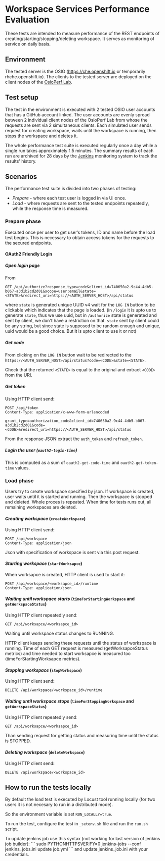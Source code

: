 # Workspace Services Performance Evaluation
These tests are intended to measure performance of the REST endpoints of creating/starting/stopping/deleting workspace. It serves as monitoring of service on daily basis.

## Environment
The tested server is the OSIO (https://che.openshift.io or temporarily rhche.openshift.io).
The clients to the tested server are deployed on the client nodes 
of the [OsioPerf Lab](https://github.com/redhat-developer/che-functional-tests/che-start-workspace/README.md).

## Test setup
The test in the environment is executed with 2 tested OSIO user accounts that has a GitHub account linked.
The user accounts are evenly spread between 2 individual client nodes of the OsioPerf Lab
from whose the requests are sent via 2 simultaneous clients. Each simulated user sends request for creating workspace,
waits until the workspace is running, then stops the workspace and deletes it.

The whole performance test suite is executed regularly once a day
while a single run takes approximately 1.5 minutes. The summary results of each run
are archived for 28 days by the [Jenkins](https://osioperf-jenkins.rhev-ci-vms.eng.rdu2.redhat.com/view/Che/job/che-start-workspace/<build_number>/artifact/che-start-workspace/) monitoring system
to track the results' history. 

## Scenarios
The performance test suite is divided into two phases of testing:
 * *Prepare* - where each test user is logged in via UI once.
 * *Load* - where requests are sent to the tested endpoints repeatedly, while the response time is measured. 

### Prepare phase
Executed once per user to get user’s tokens, ID and name before the load test begins.
This is necessary to obtain access tokens for the requests to the secured endpoints.

#### OAuth2 Friendly Login
##### *Open login page*
From
```
GET /api/authorize?response_type=code&client_id=740650a2-9c44-4db5-b067-a3d1b2cd2d01&scope=user:email&state=<STATE>&redirect_uri=https://<AUTH_SERVER_HOST>/api/status
```
where `state` is generated unique UUID v4 wait for the `LOG IN` button to be clickable which indicates that the page is loaded. (in `/login` it is upto us to generate `state`, thus we use uuid, but in `/authorize` state is generated and sent by client, we don't have a restriction on that. `state` sent by client could be any string, but since state is supposed to be random enough and unique, uuid would be a good choice. But it is upto client to use it or not)

##### *Get code*
From clicking on the `LOG IN` button wait to be redirected to the `https://<AUTH_SERVER_HOST>/api/status?code=<CODE>&state=<STATE>`.

Check that the returned `<STATE>` is equal to the original and extract `<CODE>` from the URI.

##### *Get token*
Using HTTP client send:
```
POST /api/token
Content-Type: application/x-www-form-urlencoded

grant_type=authorization_code&client_id=740650a2-9c44-4db5-b067-a3d1b2cd2d01&code=<CODE>&redirect_uri=https://<AUTH_SERVER_HOST>/api/status
```

From the response JSON extract the `auth_token` and `refresh_token`.

##### *Login the user* (`oauth2-login-time`)
This is computed as a sum of `oauth2-get-code-time` and `oauth2-get-token-time` values.

### Load phase
Users try to create workspace specified by json. If workspace is created, user waits until it is started and running. Then the workspace is
stopped and deleted. Whole proces is repeated. When time for tests runs out, all remaining workspaces are deleted.

#### *Creating workspace* (`createWorkspace`)
Using HTTP client send:
```
POST /api/workspace
Content-Type: application/json
```

Json with specification of workspace is sent via this post request.

#### *Starting workspace* (`startWorksapce`)
When worksapce is created, HTTP client is used to start it:
```
POST /api/workspace/<worksapce_id>/runtime
Content-Type: application/json
```

#### *Waiting until workspace starts* (`timeForStartingWorkspace` and `getWorkspaceStatus`)
Using HTTP client repeatedly send:
```
GET /api/worksapce/<worksapce_id>
```
Waiting until workspace status changes to RUNNING.

HTTP client keeps sending these requests until the status of workspace is running. Time of each GET request is measured
(getWorksapceStatus metrics) and time needed to start worksapce is measured too (timeForStartingWorksapce metrics).

#### *Stopping workspace* (`stopWorkspace`)
Using HTTP client send:
```
DELETE /api/workspace/<workspace_id>/runtime
```

#### *Waiting until workspace stops* (`timeForStoppingWorkspace` and `getWorkspaceStatus`)
Using HTTP client repeatedly send:
```
GET /api/worksapce/<worksapce_id>
```
Than sending request for getting status and measuring time until the status is STOPPED.

#### *Deleting workspace* (`deleteWorkspace`)
Using HTTP client send:
```
DELETE /api/workspace/<workspace_id>
```

## How to run the tests locally
By default the load test is executed by Locust tool running locally (for two users it is not necesary to run in a distributed mode).

So the environment variable is set `RUN_LOCALLY=true`.

To run the test, configure the test in `_setenv.sh` file and run the `run.sh` script.

To update jenkins job use this syntax (not working for last version of jenkins job builder):
´´´
sudo PYTHONHTTPSVERIFY=0 jenkins-jobs --conf jenkins_jobs.ini update job.yml
´´´
and update jenkins_job.ini with your credentials. 